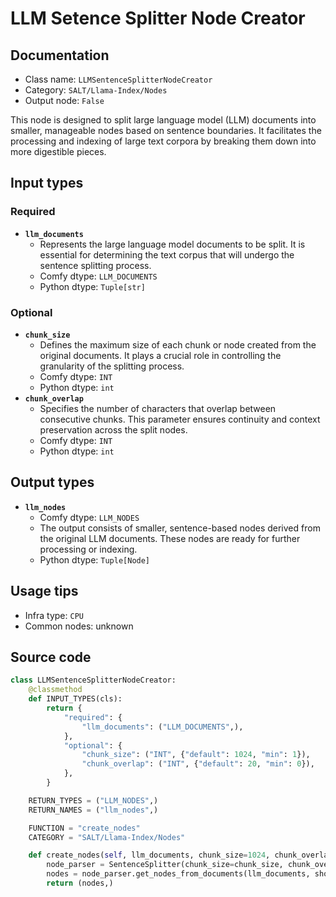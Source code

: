 # LLM Setence Splitter Node Creator
## Documentation
- Class name: `LLMSentenceSplitterNodeCreator`
- Category: `SALT/Llama-Index/Nodes`
- Output node: `False`

This node is designed to split large language model (LLM) documents into smaller, manageable nodes based on sentence boundaries. It facilitates the processing and indexing of large text corpora by breaking them down into more digestible pieces.
## Input types
### Required
- **`llm_documents`**
    - Represents the large language model documents to be split. It is essential for determining the text corpus that will undergo the sentence splitting process.
    - Comfy dtype: `LLM_DOCUMENTS`
    - Python dtype: `Tuple[str]`
### Optional
- **`chunk_size`**
    - Defines the maximum size of each chunk or node created from the original documents. It plays a crucial role in controlling the granularity of the splitting process.
    - Comfy dtype: `INT`
    - Python dtype: `int`
- **`chunk_overlap`**
    - Specifies the number of characters that overlap between consecutive chunks. This parameter ensures continuity and context preservation across the split nodes.
    - Comfy dtype: `INT`
    - Python dtype: `int`
## Output types
- **`llm_nodes`**
    - Comfy dtype: `LLM_NODES`
    - The output consists of smaller, sentence-based nodes derived from the original LLM documents. These nodes are ready for further processing or indexing.
    - Python dtype: `Tuple[Node]`
## Usage tips
- Infra type: `CPU`
- Common nodes: unknown


## Source code
```python
class LLMSentenceSplitterNodeCreator:
    @classmethod
    def INPUT_TYPES(cls):
        return {
            "required": {
                "llm_documents": ("LLM_DOCUMENTS",),
            },
            "optional": {
                "chunk_size": ("INT", {"default": 1024, "min": 1}),
                "chunk_overlap": ("INT", {"default": 20, "min": 0}),
            },
        }

    RETURN_TYPES = ("LLM_NODES",)
    RETURN_NAMES = ("llm_nodes",)

    FUNCTION = "create_nodes"
    CATEGORY = "SALT/Llama-Index/Nodes"

    def create_nodes(self, llm_documents, chunk_size=1024, chunk_overlap=20):
        node_parser = SentenceSplitter(chunk_size=chunk_size, chunk_overlap=chunk_overlap)
        nodes = node_parser.get_nodes_from_documents(llm_documents, show_progress=False)        
        return (nodes,)

```
